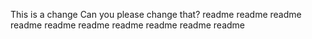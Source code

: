 This is a change
Can you please change that?
readme
readme
readme
readme
readme
readme
readme
readme
readme
readme
